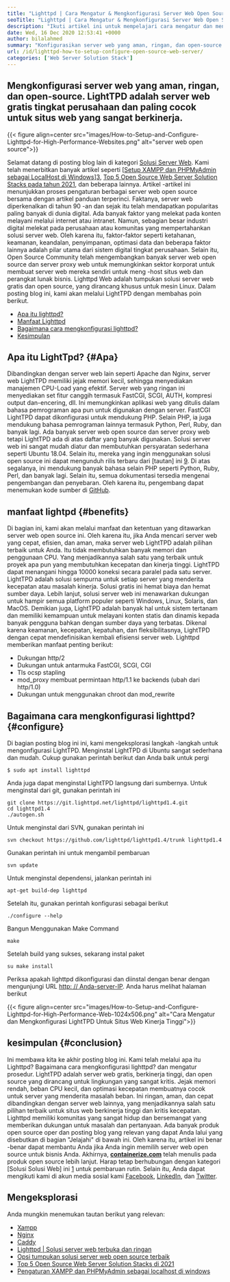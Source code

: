 ```yaml
---
title: "Lighttpd | Cara Mengatur & Mengkonfigurasi Server Web Open Source '" 
seoTitle: "Lighttpd | Cara Mengatur & Mengkonfigurasi Server Web Open Source" 
description: "Ikuti artikel ini untuk mempelajari cara mengatur dan mengkonfigurasi server web open-source. LightTPD adalah server web yang sesuai dengan kontrol beban CPU yang kuat." 
date: Wed, 16 Dec 2020 12:53:41 +0000
author: bilalahmed
summary: "Konfigurasikan server web yang aman, ringan, dan open-source. LightTPD adalah server web gratis tingkat perusahaan dan paling cocok untuk situs web yang sangat berkinerja." 
url: /id/lighttpd-how-to-setup-configure-open-source-web-server/
categories: ['Web Server Solution Stack']
---
```


## Mengkonfigurasi server web yang aman, ringan, dan open-source. LightTPD adalah server web gratis tingkat perusahaan dan paling cocok untuk situs web yang sangat berkinerja.

{{< figure align=center src="images/How-to-Setup-and-Configure-Lighttpd-for-High-Performance-Websites.png" alt="server web open source">}}

Selamat datang di posting blog lain di kategori [Solusi Server Web][1]. Kami telah menerbitkan banyak artikel seperti [[Setup XAMPP dan PHPMyAdmin sebagai LocalHost di Windows][2]][3], [Top 5 Open Source Web Server Solution Stacks pada tahun 2021][4], dan beberapa lainnya. Artikel -artikel ini menunjukkan proses pengaturan berbagai server web open source bersama dengan artikel panduan terperinci. Faktanya, server web diperkenalkan di tahun 90 -an dan sejak itu telah mendapatkan popularitas paling banyak di dunia digital. Ada banyak faktor yang melekat pada konten melayani melalui internet atau intranet. Namun, sebagian besar industri digital melekat pada perusahaan atau komunitas yang mempertahankan solusi server web. Oleh karena itu, faktor-faktor seperti ketahanan, keamanan, keandalan, penyimpanan, optimasi data dan beberapa faktor lainnya adalah pilar utama dari sistem digital tingkat perusahaan.
Selain itu, Open Source Community telah mengembangkan banyak server web open source dan server proxy web untuk memungkinkan sektor korporat untuk membuat server web mereka sendiri untuk meng -host situs web dan perangkat lunak bisnis. Lighttpd Web adalah tumpukan solusi server web gratis dan open source, yang dirancang khusus untuk mesin Linux. Dalam posting blog ini, kami akan melalui LightTPD dengan membahas poin berikut.
  * [Apa itu lighttpd?][5]
  * [Manfaat Lighttpd][6]
  * [Bagaimana cara mengkonfigurasi lighttpd?][7]
  * [Kesimpulan][8]

## Apa itu LightTpd?   {#Apa}
Dibandingkan dengan server web lain seperti Apache dan Nginx, server web LightTPD memiliki jejak memori kecil, sehingga menyediakan manajemen CPU-Load yang efektif. Server web yang ringan ini menyediakan set fitur canggih termasuk FastCGI, SCGI, AUTH, kompresi output dan-encering, dll. Ini memungkinkan aplikasi web yang ditulis dalam bahasa pemrograman apa pun untuk digunakan dengan server. FastCGI LightTPD dapat dikonfigurasi untuk mendukung PHP. Selain PHP, ia juga mendukung bahasa pemrograman lainnya termasuk Python, Perl, Ruby, dan banyak lagi.
Ada banyak server web open source dan server proxy web tetapi LightTPD ada di atas daftar yang banyak digunakan. Solusi server web ini sangat mudah diatur dan membutuhkan persyaratan sederhana seperti Ubuntu 18.04. Selain itu, mereka yang ingin menggunakan solusi open source ini dapat mengunduh rilis terbaru dari [tautan] ini [9]. Di atas segalanya, ini mendukung banyak bahasa selain PHP seperti Python, Ruby, Perl, dan banyak lagi. Selain itu, semua dokumentasi tersedia mengenai pengembangan dan penyebaran. Oleh karena itu, pengembang dapat menemukan kode sumber di [GitHub][10].

## manfaat lightpd   {#benefits}
Di bagian ini, kami akan melalui manfaat dan ketentuan yang ditawarkan server web open source ini. Oleh karena itu, jika Anda mencari server web yang cepat, efisien, dan aman, maka server web LightTPD adalah pilihan terbaik untuk Anda. Itu tidak membutuhkan banyak memori dan penggunaan CPU. Yang menjadikannya salah satu yang terbaik untuk proyek apa pun yang membutuhkan kecepatan dan kinerja tinggi. LightTPD dapat menangani hingga 10000 koneksi secara paralel pada satu server. LightTPD adalah solusi sempurna untuk setiap server yang menderita kecepatan atau masalah kinerja. Solusi gratis ini hemat biaya dan hemat sumber daya.
Lebih lanjut, solusi server web ini menawarkan dukungan untuk hampir semua platform populer seperti Windows, Linux, Solaris, dan MacOS. Demikian juga, LightTPD adalah banyak hal untuk sistem tertanam dan memiliki kemampuan untuk melayani konten statis dan dinamis kepada banyak pengguna bahkan dengan sumber daya yang terbatas. Dikenal karena keamanan, kecepatan, kepatuhan, dan fleksibilitasnya, LightTPD dengan cepat mendefinisikan kembali efisiensi server web.
Lighttpd memberikan manfaat penting berikut:
  * Dukungan http/2
  * Dukungan untuk antarmuka FastCGI, SCGI, CGI
  * Tls ocsp stapling
  * mod_proxy membuat permintaan http/1.1 ke backends (ubah dari http/1.0)
  * Dukungan untuk menggunakan chroot dan mod_rewrite

## Bagaimana cara mengkonfigurasi lighttpd?   {#configure}
Di bagian posting blog ini ini, kami mengeksplorasi langkah -langkah untuk mengonfigurasi LightTPD. Menginstal LightTPD di Ubuntu sangat sederhana dan mudah. Cukup gunakan perintah berikut dan Anda baik untuk pergi
```
$ sudo apt install lighttpd
```
Anda juga dapat menginstal LightTPD langsung dari sumbernya. Untuk menginstal dari git, gunakan perintah ini
```
git clone https://git.lighttpd.net/lighttpd/lighttpd1.4.git
cd lighttpd1.4
./autogen.sh
```
Untuk menginstal dari SVN, gunakan perintah ini
```
svn checkout https://github.com/lighttpd/lighttpd1.4/trunk lighttpd1.4
```
Gunakan perintah ini untuk mengambil pembaruan
```
svn update
```
Untuk menginstal dependensi, jalankan perintah ini
```
apt-get build-dep lighttpd
```
Setelah itu, gunakan perintah konfigurasi sebagai berikut
```
./configure --help
```
Bangun Menggunakan Make Command
```
make
```
Setelah build yang sukses, sekarang instal paket
```
su make install
```
Periksa apakah lighttpd dikonfigurasi dan diinstal dengan benar dengan mengunjungi URL [http: // Anda-server-IP][11]. Anda harus melihat halaman berikut

{{< figure align=center src="images/How-to-Setup-and-Configure-Lighttpd-for-High-Performance-Web-1024x506.png" alt="Cara Mengatur dan Mengkonfigurasi LightTPD Untuk Situs Web Kinerja Tinggi">}}


## kesimpulan   {#conclusion}
Ini membawa kita ke akhir posting blog ini. Kami telah melalui apa itu Lighttpd? Bagaimana cara mengkonfigurasi lighttpd? dan mengatur prosedur. LightTPD adalah server web gratis, berkinerja tinggi, dan open source yang dirancang untuk lingkungan yang sangat kritis. Jejak memori rendah, beban CPU kecil, dan optimasi kecepatan membuatnya cocok untuk server yang menderita masalah beban. Ini ringan, aman, dan cepat dibandingkan dengan server web lainnya, yang menjadikannya salah satu pilihan terbaik untuk situs web berkinerja tinggi dan kritis kecepatan. Lighttpd memiliki komunitas yang sangat hidup dan bersemangat yang memberikan dukungan untuk masalah dan pertanyaan. Ada banyak produk open source oper dan posting blog yang relevan yang dapat Anda lalui yang disebutkan di bagian "Jelajahi" di bawah ini. Oleh karena itu, artikel ini benar -benar dapat membantu Anda jika Anda ingin memilih server web open source untuk bisnis Anda.
Akhirnya, **[containerize.com][12]**  telah menulis pada produk open source lebih lanjut. Harap tetap berhubungan dengan kategori [Solusi Solusi Web] ini [1] untuk pembaruan rutin. Selain itu, Anda dapat mengikuti kami di akun media sosial kami [Facebook][13], [LinkedIn][14], dan [Twitter][15].

## Mengeksplorasi
Anda mungkin menemukan tautan berikut yang relevan:
  * [Xampp][16]
  * [Nginx][17]
  * [Caddy][18]
  * [Lighttpd | Solusi server web terbuka dan ringan][19]
  * [Opsi tumpukan solusi server web open source terbaik][1]
  * [Top 5 Open Source Web Server Solution Stacks di 2021][4]
  * [Pengaturan XAMPP dan PHPMyAdmin sebagai localhost di windows][2]

  
[1]: https://products.containerize.com/solution-stack/
[2]: https://blog.containerize.com/database-management-software/how-to-setup-xampp-and-phpmyadmin-as-localhost-on-windows/
[3]: https://blog.containerize.com/2020/12/16/setup-and-configure-lighttpd-web-server-for-high-performance-websites/
[4]: https://blog.containerize.com/2021/01/08/top-5-open-source-web-server-solution-stacks-in-2021/
[5]: #what
[6]: #benefits
[7]: #configure
[8]: #conclusion
[9]: http://www.lighttpd.net/download/
[10]: https://github.com/lighttpd/lighttpd1.4
[11]: http://your-server-ip/
[12]: https://www.containerize.com/
[13]: https://web.facebook.com/containerize
[14]: https://www.linkedin.com/company/containerize/
[15]: https://twitter.com/containerize_co
[16]: https://products.containerize.com/solution-stack/xampp/
[17]: https://products.containerize.com/solution-stack/nginx/
[18]: https://products.containerize.com/solution-stack/caddy/
[19]: https://products.containerize.com/solution-stack/lighttpd

